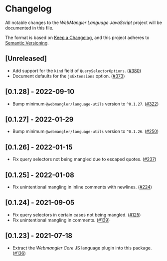 # Changelog

All notable changes to the _WebMangler Language JavaScript_ project will be
documented in this file.

The format is based on [Keep a Changelog], and this project adheres to [Semantic
Versioning].

## [Unreleased]

- Add support for the `kind` field of `QuerySelectorOptions`. ([#380])
- Document defaults for the `jsExtensions` option. ([#373])

## [0.1.28] - 2022-09-10

- Bump minimum `@webmangler/language-utils` version to `^0.1.27`. ([#322])

## [0.1.27] - 2022-01-29

- Bump minimum `@webmangler/language-utils` version to `^0.1.26`. ([#250])

## [0.1.26] - 2022-01-15

- Fix query selectors not being mangled due to escaped quotes. ([#237])

## [0.1.25] - 2022-01-08

- Fix unintentional mangling in inline comments with newlines. ([#224])

## [0.1.24] - 2021-09-05

- Fix query selectors in certain cases not being mangled. ([#125])
- Fix unintentional mangling in comments. ([#139])

## [0.1.23] - 2021-07-18

- Extract the _Webmangler Core_ JS language plugin into this package. ([#136])

[#125]: https://github.com/ericcornelissen/webmangler/pull/125
[#136]: https://github.com/ericcornelissen/webmangler/pull/136
[#139]: https://github.com/ericcornelissen/webmangler/pull/139
[#224]: https://github.com/ericcornelissen/webmangler/pull/224
[#237]: https://github.com/ericcornelissen/webmangler/pull/237
[#250]: https://github.com/ericcornelissen/webmangler/pull/250
[#322]: https://github.com/ericcornelissen/webmangler/pull/322
[#373]: https://github.com/ericcornelissen/webmangler/pull/373
[#380]: https://github.com/ericcornelissen/webmangler/pull/380
[keep a changelog]: https://keepachangelog.com/en/1.0.0/ "Keep a CHANGELOG"
[semantic versioning]: https://semver.org/spec/v2.0.0.html "Semantic versioning"

